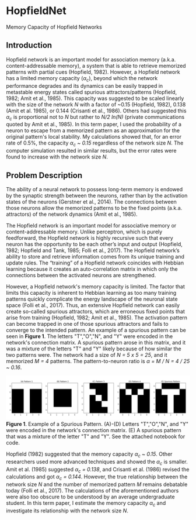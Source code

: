 # HopfieldNet
Memory Capacity of Hopfield Networks

## Introduction
Hopfield network is an important model for association memory (a.k.a. content-addressable memory), a system that is able to retrieve memorized patterns with partial cues (Hopfield, 1982). However, a Hopfield network has a limited memory capacity (*α<sub>c</sub>*), beyond which the network performance degrades and its dynamics can be easily trapped in metastable energy states called spurious attractors/patterns (Hopfield, 1982; Amit et al., 1985). This capacity was suggested to be scaled linearly with the size of the network *N* with a factor of ~0.15 (Hopfield, 1982), 0.138 (Amit et al. 1985), or 0.144 (Crisanti et al., 1986). Others had suggested this *α<sub>c</sub>* is proportional not to *N* but rather to *N/2 ln(N)* (private communications quoted by Amit et al., 1985). In this term paper, I used the probability of a neuron to escape from a memorized pattern as an approximation for the original pattern's local stability. My calculations showed that, for an error rate of 0.5%, the capacity *α<sub>c</sub> ~ 0.15* regardless of the network size *N*. The computer simulation resulted in similar results, but the error rates were found to increase with the network size *N*.

## Problem Description
The ability of a neural network to possess long-term memory is endowed by the synaptic strength between the neurons, rather than by the activation states of the neurons (Gerstner et al., 2014). The connections between those neurons allow the memorized patterns to be the fixed points (a.k.a. attractors) of the network dynamics (Amit et al., 1985). 

The Hopfield network is an important model for associative memory or content-addressable memory. Unlike perceptron, which is purely feedforward, the Hopfield network is highly recursive such that every neuron has the opportunity to be each other’s input and output (Hopfield, 1982; Hopfield and Tank, 1985; Folli et al., 2017). The Hopfield network’s ability to store and retrieve information comes from its unique training and update rules. The “training” of a Hopfield network coincides with Hebbian learning because it creates an auto-correlation matrix in which only the connections between the activated neurons are strengthened. 

However, a Hopfield network's memory capacity is limited. The factor that limits this capacity is inherent to Hebbian learning as too many training patterns quickly complicate the energy landscape of the neuronal state space (Folli et al., 2017). Thus, an extensive Hopfield network can easily create so-called spurious attractors, which are erroneous fixed points that arise from training (Hopfield, 1982; Amit et al., 1985). The activation pattern can become trapped in one of those spurious attractors and fails to converge to the intended pattern. An example of a spurious pattern can be seen in **Figure 1**. The letters "T","O","N", and "Y" were encoded in the network's connection matrix. A spurious pattern arose in this matrix, and it was a mixture of the letters "T" and "Y" likely because of how similar the two patterns were. The network had a size of *N = 5 x 5 = 25*, and it memorized *M = 4* patterns. The pattern-to-neuron ratio is *α = M / N = 4 / 25 ~ 0.16*. 

![Figure 1](1.png)
**Figure 1**. Example of a Spurious Pattern. (A)-(D) Letters "T","O","N", and "Y" were encoded in the network's connection matrix. (E) A spurious pattern that was a mixture of the letter "T" and "Y". See the attached notebook for code. 


Hopfield (1982) suggested that the memory capacity *α<sub>c</sub> ~ 0.15*. Other researchers used more advanced techniques and showed the *α<sub>c</sub>* is smaller. Amit et al. (1985) suggested *α<sub>c</sub> = 0.138*, and Crisanti et al. (1986) revised the calculations and got *α<sub>c</sub> = 0.144*. However, the true relationship between the network size $N$ and the number of memorized pattern $M$ remains debatable today (Folli et al., 2017). The calculations of the aforementioned authors were also too obscure to be understood by an average undergraduate student. In this term paper, I estimate the memory capacity *α<sub>c</sub>* and investigate its relationship with the network size *N*. 
